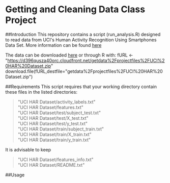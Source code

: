 Getting and Cleaning Data Class Project
=======================================

##Introduction
This repository contains a script (run_analysis.R) designed to read data from UCI's Human Activity Recognition Using Smartphones Data Set. More information can be found [here](http://archive.ics.uci.edu/ml/datasets/Human+Activity+Recognition+Using+Smartphones) 

The data can be downloaded [here](https://d396qusza40orc.cloudfront.net/getdata%2Fprojectfiles%2FUCI%20HAR%20Dataset.zip)
or through R with:
    fURL <- "https://d396qusza40orc.cloudfront.net/getdata%2Fprojectfiles%2FUCI%20HAR%20Dataset.zip"
    download.file(fURL,destfile="getdata%2Fprojectfiles%2FUCI%20HAR%20Dataset.zip")

##Requirements
This script requires that your working directory contain these files in the listed directories:
>   "UCI HAR Dataset/activity_labels.txt"                         
>   "UCI HAR Dataset/features.txt"                                
>   "UCI HAR Dataset/test/subject_test.txt"                       
>   "UCI HAR Dataset/test/X_test.txt"                             
>   "UCI HAR Dataset/test/y_test.txt"                             
>   "UCI HAR Dataset/train/subject_train.txt"                     
>   "UCI HAR Dataset/train/X_train.txt"                           
>   "UCI HAR Dataset/train/y_train.txt"                         

It is advisable to keep
>    "UCI HAR Dataset/features_info.txt"                           
>    "UCI HAR Dataset/README.txt"   


##Usage

